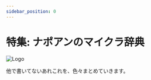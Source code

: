```yaml
---
sidebar_position: 0
---
```


# 特集: ナポアンのマイクラ辞典

![Logo](/img/ogp/logo-ogp.png)

他で書いてないあれこれを、色々まとめていきます。
